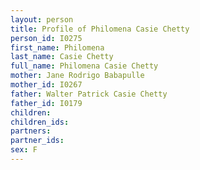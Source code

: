 ```yaml
---
layout: person
title: Profile of Philomena Casie Chetty
person_id: I0275
first_name: Philomena
last_name: Casie Chetty
full_name: Philomena Casie Chetty
mother: Jane Rodrigo Babapulle
mother_id: I0267
father: Walter Patrick Casie Chetty
father_id: I0179
children:
children_ids:
partners:
partner_ids:
sex: F
---
```


